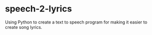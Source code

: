 # speech-2-lyrics

Using Python to create a text to speech program for making it easier to create song lyrics.
